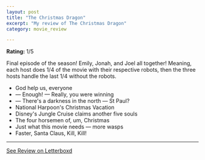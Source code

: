 ```yaml
---
layout: post
title: "The Christmas Dragon"
excerpt: "My review of The Christmas Dragon"
category: movie_review

---
```


**Rating:** 1/5

Final episode of the season! Emily, Jonah, and Joel all together! Meaning, each host does 1/4 of the movie with their respective robots, then the three hosts handle the last 1/4 without the robots.

* God help us, everyone
* — Enough! — Really, you were winning
* — There's a darkness in the north — St Paul?
* National Harpoon's Christmas Vacation
* Disney's Jungle Cruise claims another five souls
* The four horsemen of, um, Christmas
* Just what this movie needs — more wasps
* Faster, Santa Claus, Kill, Kill!

<hr>

[See Review on Letterboxd](https://boxd.it/6K7nFH)
